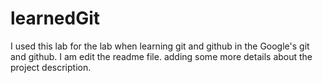 # learnedGit
I used this lab for the lab when learning git and github in the Google's git and github.
I am edit the readme file. adding some more details about the project description.
